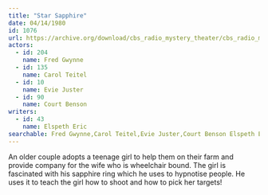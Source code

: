 ```yaml
---
title: "Star Sapphire"
date: 04/14/1980
id: 1076
url: https://archive.org/download/cbs_radio_mystery_theater/cbs_radio_mystery_theater-1051-1100.zip/cbs_radio_mystery_theater-1051-1100%2Fcbsrmt_1076_star_saphire.mp3
actors:  
  - id: 204
    name: Fred Gwynne  
  - id: 135
    name: Carol Teitel  
  - id: 10
    name: Evie Juster  
  - id: 90
    name: Court Benson
writers:  
  - id: 43
    name: Elspeth Eric
searchable: Fred Gwynne,Carol Teitel,Evie Juster,Court Benson Elspeth Eric
---
```

An older couple adopts a teenage girl to help them on their farm and provide company for the wife who is wheelchair bound. The girl is fascinated with his sapphire ring which he uses to hypnotise people. He uses it to teach the girl how to shoot and how to pick her targets!